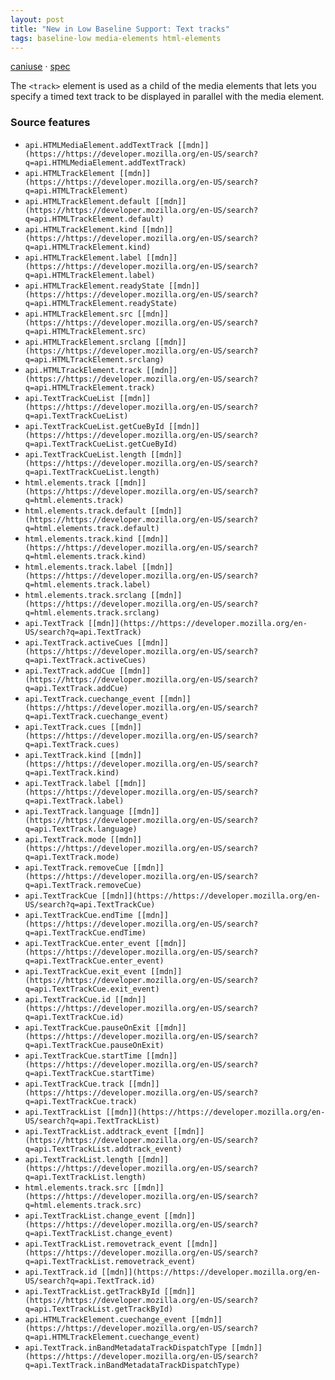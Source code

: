 ```yaml
---
layout: post
title: "New in Low Baseline Support: Text tracks"
tags: baseline-low media-elements html-elements
---
```


[caniuse](https://caniuse.com/?search=text-tracks) · [spec](https://html.spec.whatwg.org/multipage/media.html#timed-text-tracks)

The `<track>` element is used as a child of the media elements that lets you specify a timed text track to be displayed in parallel with the media element.

### Source features

- ``api.HTMLMediaElement.addTextTrack [[mdn]](https://https://developer.mozilla.org/en-US/search?q=api.HTMLMediaElement.addTextTrack)``
- ``api.HTMLTrackElement [[mdn]](https://https://developer.mozilla.org/en-US/search?q=api.HTMLTrackElement)``
- ``api.HTMLTrackElement.default [[mdn]](https://https://developer.mozilla.org/en-US/search?q=api.HTMLTrackElement.default)``
- ``api.HTMLTrackElement.kind [[mdn]](https://https://developer.mozilla.org/en-US/search?q=api.HTMLTrackElement.kind)``
- ``api.HTMLTrackElement.label [[mdn]](https://https://developer.mozilla.org/en-US/search?q=api.HTMLTrackElement.label)``
- ``api.HTMLTrackElement.readyState [[mdn]](https://https://developer.mozilla.org/en-US/search?q=api.HTMLTrackElement.readyState)``
- ``api.HTMLTrackElement.src [[mdn]](https://https://developer.mozilla.org/en-US/search?q=api.HTMLTrackElement.src)``
- ``api.HTMLTrackElement.srclang [[mdn]](https://https://developer.mozilla.org/en-US/search?q=api.HTMLTrackElement.srclang)``
- ``api.HTMLTrackElement.track [[mdn]](https://https://developer.mozilla.org/en-US/search?q=api.HTMLTrackElement.track)``
- ``api.TextTrackCueList [[mdn]](https://https://developer.mozilla.org/en-US/search?q=api.TextTrackCueList)``
- ``api.TextTrackCueList.getCueById [[mdn]](https://https://developer.mozilla.org/en-US/search?q=api.TextTrackCueList.getCueById)``
- ``api.TextTrackCueList.length [[mdn]](https://https://developer.mozilla.org/en-US/search?q=api.TextTrackCueList.length)``
- ``html.elements.track [[mdn]](https://https://developer.mozilla.org/en-US/search?q=html.elements.track)``
- ``html.elements.track.default [[mdn]](https://https://developer.mozilla.org/en-US/search?q=html.elements.track.default)``
- ``html.elements.track.kind [[mdn]](https://https://developer.mozilla.org/en-US/search?q=html.elements.track.kind)``
- ``html.elements.track.label [[mdn]](https://https://developer.mozilla.org/en-US/search?q=html.elements.track.label)``
- ``html.elements.track.srclang [[mdn]](https://https://developer.mozilla.org/en-US/search?q=html.elements.track.srclang)``
- ``api.TextTrack [[mdn]](https://https://developer.mozilla.org/en-US/search?q=api.TextTrack)``
- ``api.TextTrack.activeCues [[mdn]](https://https://developer.mozilla.org/en-US/search?q=api.TextTrack.activeCues)``
- ``api.TextTrack.addCue [[mdn]](https://https://developer.mozilla.org/en-US/search?q=api.TextTrack.addCue)``
- ``api.TextTrack.cuechange_event [[mdn]](https://https://developer.mozilla.org/en-US/search?q=api.TextTrack.cuechange_event)``
- ``api.TextTrack.cues [[mdn]](https://https://developer.mozilla.org/en-US/search?q=api.TextTrack.cues)``
- ``api.TextTrack.kind [[mdn]](https://https://developer.mozilla.org/en-US/search?q=api.TextTrack.kind)``
- ``api.TextTrack.label [[mdn]](https://https://developer.mozilla.org/en-US/search?q=api.TextTrack.label)``
- ``api.TextTrack.language [[mdn]](https://https://developer.mozilla.org/en-US/search?q=api.TextTrack.language)``
- ``api.TextTrack.mode [[mdn]](https://https://developer.mozilla.org/en-US/search?q=api.TextTrack.mode)``
- ``api.TextTrack.removeCue [[mdn]](https://https://developer.mozilla.org/en-US/search?q=api.TextTrack.removeCue)``
- ``api.TextTrackCue [[mdn]](https://https://developer.mozilla.org/en-US/search?q=api.TextTrackCue)``
- ``api.TextTrackCue.endTime [[mdn]](https://https://developer.mozilla.org/en-US/search?q=api.TextTrackCue.endTime)``
- ``api.TextTrackCue.enter_event [[mdn]](https://https://developer.mozilla.org/en-US/search?q=api.TextTrackCue.enter_event)``
- ``api.TextTrackCue.exit_event [[mdn]](https://https://developer.mozilla.org/en-US/search?q=api.TextTrackCue.exit_event)``
- ``api.TextTrackCue.id [[mdn]](https://https://developer.mozilla.org/en-US/search?q=api.TextTrackCue.id)``
- ``api.TextTrackCue.pauseOnExit [[mdn]](https://https://developer.mozilla.org/en-US/search?q=api.TextTrackCue.pauseOnExit)``
- ``api.TextTrackCue.startTime [[mdn]](https://https://developer.mozilla.org/en-US/search?q=api.TextTrackCue.startTime)``
- ``api.TextTrackCue.track [[mdn]](https://https://developer.mozilla.org/en-US/search?q=api.TextTrackCue.track)``
- ``api.TextTrackList [[mdn]](https://https://developer.mozilla.org/en-US/search?q=api.TextTrackList)``
- ``api.TextTrackList.addtrack_event [[mdn]](https://https://developer.mozilla.org/en-US/search?q=api.TextTrackList.addtrack_event)``
- ``api.TextTrackList.length [[mdn]](https://https://developer.mozilla.org/en-US/search?q=api.TextTrackList.length)``
- ``html.elements.track.src [[mdn]](https://https://developer.mozilla.org/en-US/search?q=html.elements.track.src)``
- ``api.TextTrackList.change_event [[mdn]](https://https://developer.mozilla.org/en-US/search?q=api.TextTrackList.change_event)``
- ``api.TextTrackList.removetrack_event [[mdn]](https://https://developer.mozilla.org/en-US/search?q=api.TextTrackList.removetrack_event)``
- ``api.TextTrack.id [[mdn]](https://https://developer.mozilla.org/en-US/search?q=api.TextTrack.id)``
- ``api.TextTrackList.getTrackById [[mdn]](https://https://developer.mozilla.org/en-US/search?q=api.TextTrackList.getTrackById)``
- ``api.HTMLTrackElement.cuechange_event [[mdn]](https://https://developer.mozilla.org/en-US/search?q=api.HTMLTrackElement.cuechange_event)``
- ``api.TextTrack.inBandMetadataTrackDispatchType [[mdn]](https://https://developer.mozilla.org/en-US/search?q=api.TextTrack.inBandMetadataTrackDispatchType)``
